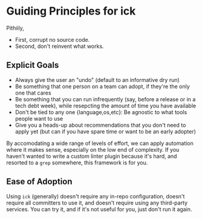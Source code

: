 # Guiding Principles for ick

Pithiily,

* First, corrupt no source code.
* Second, don't reinvent what works.

## Explicit Goals

* Always give the user an "undo" (default to an informative dry run)
* Be something that one person on a team can adopt, if they're the only one that cares
* Be something that you can run infrequently (say, before a release or in a tech
  debt week), while resepcting the amount of time you have available
* Don't be tied to any one {language,os,etc}: Be agnostic to what tools people
  want to use
* Give you a heads-up about recommendations that you don't need to apply yet
  (but can if you have spare time or want to be an early adopter)

By accomodating a wide range of levels of effort, we can apply automation where
it makes sense, especially on the low end of complexity.  If you haven't wanted
to write a custom linter plugin because it's hard, and resorted to a `grep`
somewhere, this framework is for you.


## Ease of Adoption

Using `ick` (generally) doesn't require any in-repo configuration, doesn't
require all committers to use it, and doesn't require using any third-party
services.  You can try it, and if it's not useful for you, just don't run it again.
